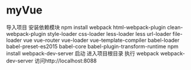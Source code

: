 # myVue
导入项目
安装依赖模块
npm install webpack html-webpack-plugin clean-webpack-plugin style-loader css-loader less-loader less url-loader file-loader vue vue-router vue-loader vue-template-compiler babel-loader babel-preset-es2015 babel-core babel-plugin-transform-runtime
npm install webpack-dev-server
启动
进入项目根目录
执行
webpack
webpack-dev-server
访问http://localhost:8088


